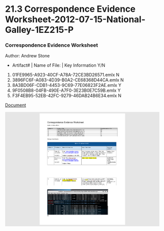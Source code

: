 #  21.3 Correspondence Evidence Worksheet-2012-07-15-National-Galley-1EZ215-P

### Correspondence Evidence Worksheet

Author: Andrew Stone

- Artifact# | Name of File:     | Key Information Y/N
1.	01FE9965-A923-40CF-A78A-72CE3BD26571.emlx	N
2.	3896FC6F-A083-4D39-B0A2-CE68368D44CA.emlx	N
3.	8A3BD06F-CDB1-4453-9C69-77E06823F2AE.emlx	Y
4.	9F0508B8-04FB-490E-A7F0-3E23B0E7C59B.emlx	Y
5.	F3F4EB95-52EB-42FC-9279-46DAB24B6E34.emlx	N


[Document](http://)

![spreadsheet-1](Images/name-file-spreadsheet.png)


